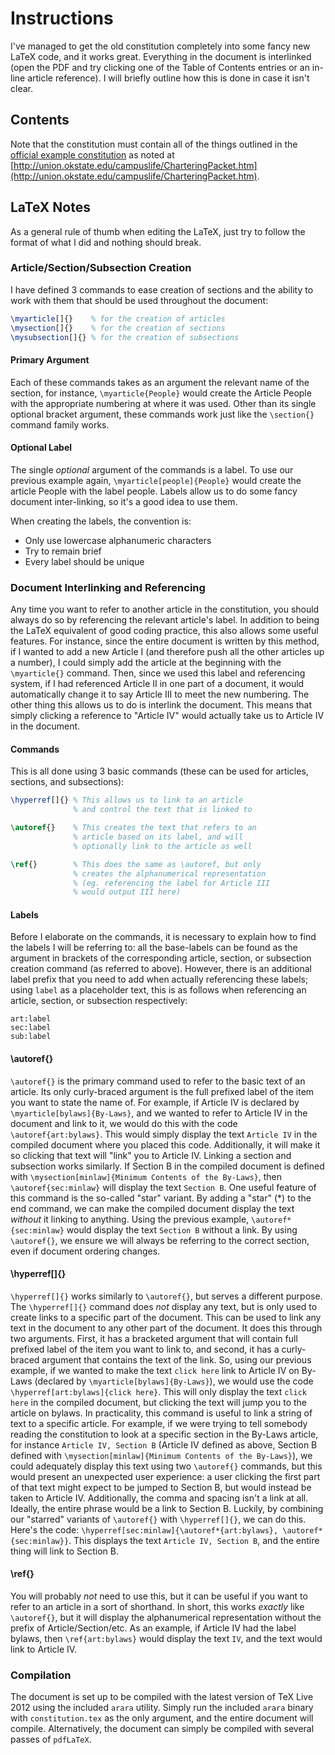 Instructions
============

I've managed to get the old constitution completely into some fancy new LaTeX code, and it works great. Everything in the document is interlinked (open the PDF and try clicking one of the Table of Contents entries or an in-line article reference). I will briefly outline how this is done in case it isn't clear.

## Contents

Note that the constitution must contain all of the things outlined in the [official example constitution](http://union.okstate.edu/campuslife/Documents/D-SampleConstitutionforStudentOrganizations2012_000.doc) as noted at [http://union.okstate.edu/campuslife/CharteringPacket.htm](http://union.okstate.edu/campuslife/CharteringPacket.htm).

## LaTeX Notes

As a general rule of thumb when editing the LaTeX, just try to follow the format of what I did and nothing should break.

### Article/Section/Subsection Creation

I have defined 3 commands to ease creation of sections and the ability to work with them that should be used throughout the document:
```latex
\myarticle[]{}    % for the creation of articles
\mysection[]{}    % for the creation of sections
\mysubsection[]{} % for the creation of subsections
```

#### Primary Argument

Each of these commands takes as an argument the relevant name of the section, for instance, `\myarticle{People}` would create the Article People with the appropriate numbering at where it was used. Other than its single optional bracket argument, these commands work just like the `\section{}` command family works.

#### Optional Label

The single *optional* argument of the commands is a label. To use our previous example again, `\myarticle[people]{People}` would create the article People with the label people. Labels allow us to do some fancy document inter-linking, so it's a good idea to use them.

When creating the labels, the convention is:

- Only use lowercase alphanumeric characters
- Try to remain brief
- Every label should be unique

### Document Interlinking and Referencing

Any time you want to refer to another article in the constitution, you should always do so by referencing the relevant article's label. In addition to being the LaTeX equivalent of good coding practice, this also allows some useful features. For instance, since the entire document is written by this method, if I wanted to add a new Article I (and therefore push all the other articles up a number), I could simply add the article at the beginning with the `\myarticle{}` command. Then, since we used this label and referencing system, if I had referenced Article II in one part of a document, it would automatically change it to say Article III to meet the new numbering. The other thing this allows us to do is interlink the document. This means that simply clicking a reference to "Article IV" would actually take us to Article IV in the document.

#### Commands

This is all done using 3 basic commands (these can be used for articles, sections, and subsections):
```latex
\hyperref[]{} % This allows us to link to an article
              % and control the text that is linked to

\autoref{}    % This creates the text that refers to an
              % article based on its label, and will 
              % optionally link to the article as well

\ref{}        % This does the same as \autoref, but only
              % creates the alphanumerical representation
              % (eg. referencing the label for Article III
              % would output III here)
```
#### Labels

Before I elaborate on the commands, it is necessary to explain how to find the labels I will be referring to: all the base-labels can be found as the argument in brackets of the corresponding article, section, or subsection creation command (as referred to above). However, there is an additional label prefix that you need to add when actually referencing these labels; using `label` as a placeholder text, this is as follows when referencing an article, section, or subsection respectively:

```
art:label
sec:label
sub:label
```

#### \autoref{}

`\autoref{}` is the primary command used to refer to the basic text of an article. Its only curly-braced argument is the full prefixed label of the item you want to state the name of. For example, if Article IV is declared by `\myarticle[bylaws]{By-Laws}`, and we wanted to refer to Article IV in the document and link to it, we would do this with the code `\autoref{art:bylaws}`. This would simply display the text `Article IV` in the compiled document where you placed this code. Additionally, it will make it so clicking that text will "link" you to Article IV. Linking a section and subsection works similarly. If Section B in the compiled document is defined with `\mysection[minlaw]{Minimum Contents of the By-Laws}`, then `\autoref{sec:minlaw}` will display the text `Section B`. One useful feature of this command is the so-called "star" variant. By adding a "star" (*) to the end command, we can make the compiled document display the text *without* it linking to anything. Using the previous example, `\autoref*{sec:minlaw}` would display the text `Section B` without a link. By using `\autoref{}`, we ensure we will always be referring to the correct section, even if document ordering changes.

#### \hyperref[]{}

`\hyperref[]{}` works similarly to `\autoref{}`, but serves a different purpose. The `\hyperref[]{}` command does *not* display any text, but is only used to create links to a specific part of the document. This can be used to link any text in the document to any other part of the document. It does this through two arguments. First, it has a bracketed argument that will contain full prefixed label of the item you want to link to, and second, it has a curly-braced argument that contains the text of the link. So, using our previous example, if we wanted to make the text `click here` link to Article IV on By-Laws (declared by `\myarticle[bylaws]{By-Laws}`), we would use the code `\hyperref[art:bylaws]{click here}`. This will only display the text `click here` in the compiled document, but clicking the text will jump you to the article on bylaws. In practicality, this command is useful to link a string of text to a specific article. For example, if we were trying to tell somebody reading the constitution to look at a specific section in the By-Laws article, for instance `Article IV, Section B` (Article IV defined as above, Section B defined with `\mysection[minlaw]{Minimum Contents of the By-Laws}`), we could adequately display this text using two `\autoref{}` commands, but this would present an unexpected user experience: a user clicking the first part of that text might expect to be jumped to Section B, but would instead be taken to Article IV. Additionally, the comma and spacing isn't a link at all. Ideally, the entire phrase would be a link to Section B. Luckily, by combining our "starred" variants of `\autoref{}` with `\hyperref[]{}`, we can do this. Here's the code: `\hyperref[sec:minlaw]{\autoref*{art:bylaws}, \autoref*{sec:minlaw}}`. This displays the text `Article IV, Section B`, and the entire thing will link to Section B.

#### \ref{}

You will probably *not* need to use this, but it can be useful if you want to refer to an article in a sort of shorthand. In short, this works *exactly* like `\autoref{}`, but it will display the alphanumerical representation without the prefix of Article/Section/etc. As an example, if Article IV had the label bylaws, then `\ref{art:bylaws}` would display the text `IV`, and the text would link to Article IV.

### Compilation

The document is set up to be compiled with the latest version of TeX Live 2012 using the included `arara` utility. Simply run the included `arara` binary with `constitution.tex` as the only argument, and the entire document will compile. Alternatively, the document can simply be compiled with several passes of `pdfLaTeX`.